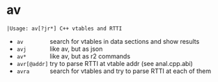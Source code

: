 <!-- TITLE: av -->

# av
```
|Usage: av[?jr*] C++ vtables and RTTI
```
- `av        `  search for vtables in data sections and show results
- `avj       `  like av, but as json
- `av*       `  like av, but as r2 commands
- `avr[@addr]`  try to parse RTTI at vtable addr (see anal.cpp.abi)
- `avra      `  search for vtables and try to parse RTTI at each of them